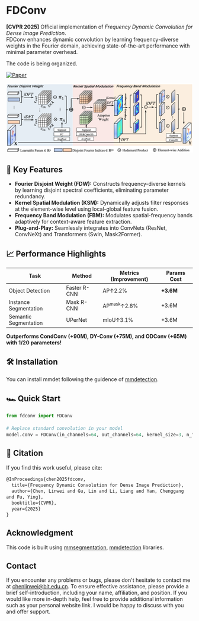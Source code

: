 # FDConv

**[CVPR 2025]** Official implementation of *Frequency Dynamic Convolution for Dense Image Prediction*.  
FDConv enhances dynamic convolution by learning frequency-diverse weights in the Fourier domain, achieving state-of-the-art performance with minimal parameter overhead.

The code is being organized.

[![Paper](https://img.shields.io/badge/Paper-CVPR%202025-blue)](https://arxiv.org/abs/XXXX.XXXX) 

![FDConv Overview](./assets/method.png)

## 🚀 Key Features

- **Fourier Disjoint Weight (FDW):** Constructs frequency-diverse kernels by learning disjoint spectral coefficients, eliminating parameter redundancy.
- **Kernel Spatial Modulation (KSM):** Dynamically adjusts filter responses at the element-wise level using local-global feature fusion.
- **Frequency Band Modulation (FBM):** Modulates spatial-frequency bands adaptively for context-aware feature extraction.
- **Plug-and-Play:** Seamlessly integrates into ConvNets (ResNet, ConvNeXt) and Transformers (Swin, Mask2Former).

## 📈 Performance Highlights
| Task                  | Method       | Metrics (Improvement)  | Params Cost |
| --------------------- | ------------ | ---------------------- | ----------- |
| Object Detection      | Faster R-CNN | AP↑2.2%                | **+3.6M**   |
| Instance Segmentation | Mask R-CNN   | AP<sup>mask</sup>↑2.8% | +3.6M       |
| Semantic Segmentation | UPerNet      | mIoU↑3.1%              | +3.6M       |

**Outperforms CondConv (+90M), DY-Conv (+75M), and ODConv (+65M) with 1/20 parameters!**

## 🛠 Installation

You can install mmdet following the guidence of [mmdetection](https://github.com/open-mmlab/mmdetection/tree/dev-2.x).

## 🏎️ Quick Start

```python
from fdconv import FDConv

# Replace standard convolution in your model
model.conv = FDConv(in_channels=64, out_channels=64, kernel_size=3, n_freq_groups=64)
```

## 📖 Citation

If you find this work useful, please cite:

```
@InProceedings{chen2025fdconv,
  title={Frequency Dynamic Convolution for Dense Image Prediction},
  author={Chen, Linwei and Gu, Lin and Li, Liang and Yan, Chenggang and Fu, Ying},
  booktitle={CVPR},
  year={2025}
}
```

## Acknowledgment

This code is built using [mmsegmentation](https://github.com/open-mmlab/mmsegmentation), [mmdetection](https://github.com/open-mmlab/mmdetection/tree/dev-2.x) libraries.

## Contact

If you encounter any problems or bugs, please don't hesitate to contact me at [chenlinwei@bit.edu.cn](mailto:chenlinwei@bit.edu.cn). To ensure effective assistance, please provide a brief self-introduction, including your name, affiliation, and position. If you would like more in-depth help, feel free to provide additional information such as your personal website link. I would be happy to discuss with you and offer support.